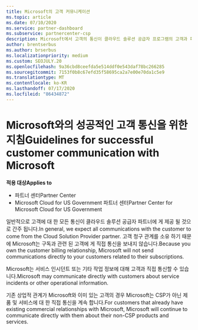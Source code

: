 ```yaml
---
title: Microsoft의 고객 커뮤니케이션
ms.topic: article
ms.date: 07/10/2020
ms.service: partner-dashboard
ms.subservice: partnercenter-csp
description: Microsoft에서 고객의 통신이 클라우드 솔루션 공급자 프로그램의 고객과 파트너 사이에서 발생 하는 방식을 알아보세요.
author: brentserbus
ms.author: brserbus
ms.localizationpriority: medium
ms.custom: SEOJULY.20
ms.openlocfilehash: 9a36cbd8ceefda5e514ddf0e543daf78bc266285
ms.sourcegitcommit: 7153f0b8c67efd35f58695ca2a7e00e70da1c5e9
ms.translationtype: MT
ms.contentlocale: ko-KR
ms.lasthandoff: 07/17/2020
ms.locfileid: "86434872"
---
```

# <a name="guidelines-for-successful-customer-communication-with-microsoft"></a><span data-ttu-id="ddfc5-103">Microsoft와의 성공적인 고객 통신을 위한 지침</span><span class="sxs-lookup"><span data-stu-id="ddfc5-103">Guidelines for successful customer communication with Microsoft</span></span>

<span data-ttu-id="ddfc5-104">**적용 대상**</span><span class="sxs-lookup"><span data-stu-id="ddfc5-104">**Applies to**</span></span>

-  <span data-ttu-id="ddfc5-105">파트너 센터</span><span class="sxs-lookup"><span data-stu-id="ddfc5-105">Partner Center</span></span>
-  <span data-ttu-id="ddfc5-106">Microsoft Cloud for US Government 파트너 센터</span><span class="sxs-lookup"><span data-stu-id="ddfc5-106">Partner Center for Microsoft Cloud for US Government</span></span>

<span data-ttu-id="ddfc5-107">일반적으로 고객에 대 한 모든 통신이 클라우드 솔루션 공급자 파트너에 게 제공 될 것으로 간주 됩니다.</span><span class="sxs-lookup"><span data-stu-id="ddfc5-107">In general, we expect all communications with the customer to come from the Cloud Solution Provider partner.</span></span> <span data-ttu-id="ddfc5-108">고객 청구 관계를 소유 하기 때문에 Microsoft는 구독과 관련 된 고객에 게 직접 통신을 보내지 않습니다.</span><span class="sxs-lookup"><span data-stu-id="ddfc5-108">Because you own the customer billing relationship, Microsoft will not send communications directly to your customers related to their subscriptions.</span></span>

<span data-ttu-id="ddfc5-109">Microsoft는 서비스 인시던트 또는 기타 작업 정보에 대해 고객과 직접 통신할 수 있습니다.</span><span class="sxs-lookup"><span data-stu-id="ddfc5-109">Microsoft may communicate directly with customers about service incidents or other operational information.</span></span>

<span data-ttu-id="ddfc5-110">기존 상업적 관계가 Microsoft와 이미 있는 고객의 경우 Microsoft는 CSP가 아닌 제품 및 서비스에 대 한 직접 통신을 계속 합니다.</span><span class="sxs-lookup"><span data-stu-id="ddfc5-110">For customers that already have existing commercial relationships with Microsoft, Microsoft will continue to communicate directly with them about their non-CSP products and services.</span></span>
